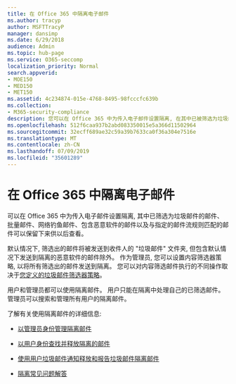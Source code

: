 ```yaml
---
title: 在 Office 365 中隔离电子邮件
ms.author: tracyp
author: MSFTTracyP
manager: dansimp
ms.date: 6/29/2018
audience: Admin
ms.topic: hub-page
ms.service: O365-seccomp
localization_priority: Normal
search.appverid:
- MOE150
- MED150
- MET150
ms.assetid: 4c234874-015e-4768-8495-98fcccfc639b
ms.collection:
- M365-security-compliance
description: 您可以在 Office 365 中为传入电子邮件设置隔离, 在其中已被筛选为垃圾邮件、批量、网络钓鱼邮件和恶意软件的传入电子邮件可以保留下来供以后查看。
ms.openlocfilehash: 512f6caa937b2abd083350015e5a366d11502964
ms.sourcegitcommit: 32ecff689ae32c59a39b7633ca0f36a304e7516e
ms.translationtype: MT
ms.contentlocale: zh-CN
ms.lasthandoff: 07/09/2019
ms.locfileid: "35601289"
---
```

# <a name="quarantine-email-messages-in-office-365"></a>在 Office 365 中隔离电子邮件

可以在 Office 365 中为传入电子邮件设置隔离, 其中已筛选为垃圾邮件的邮件、批量邮件、网络钓鱼邮件、包含恶意软件的邮件以及与指定的邮件流规则匹配的邮件可以保留下来供以后查看。
  
默认情况下, 筛选出的邮件将被发送到收件人的 "垃圾邮件" 文件夹, 但包含默认情况下发送到隔离的恶意软件的邮件除外。 作为管理员, 您可以设置内容筛选器策略, 以将所有筛选出的邮件发送到隔离。 您可以对内容筛选邮件执行的不同操作取决于[您定义的垃圾邮件筛选器策略](https://go.microsoft.com/fwlink/?LinkId=799736)。
  
用户和管理员都可以使用隔离邮件。 用户只能在隔离中处理自己的已筛选邮件。 管理员可以搜索和管理所有用户的隔离邮件。
  
了解有关使用隔离邮件的详细信息:
  
- [以管理员身份管理隔离邮件](manage-quarantined-messages-and-files.md)
    
- [以用户身份查找并释放隔离的邮件](find-and-release-quarantined-messages-as-a-user.md)
    
- [使用用户垃圾邮件通知释放和报告垃圾邮件隔离邮件](use-spam-notifications-to-release-and-report-quarantined-messages.md)
    
- [隔离常见问题解答](quarantine-faq.md)
    

